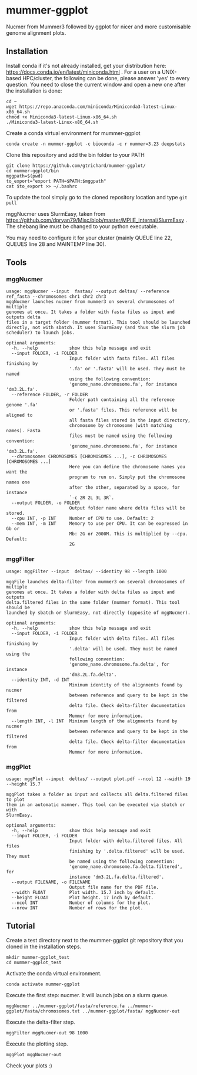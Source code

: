 # mummer-ggplot
Nucmer from Mummer3 followed by ggplot for nicer and more customisable genome alignment plots.

## Installation

Install conda if it's not already installed, get your distribution here: https://docs.conda.io/en/latest/miniconda.html . For a user on a UNIX-based HPC/cluster, the following can be done, please answer 'yes' to every question. You need to close the current window and open a new one after the installation is done:

```
cd ~
wget https://repo.anaconda.com/miniconda/Miniconda3-latest-Linux-x86_64.sh
chmod +x Miniconda3-latest-Linux-x86_64.sh
./Miniconda3-latest-Linux-x86_64.sh
```

Create a conda virtual environment for mummer-ggplot

```
conda create -n mummer-ggplot -c bioconda -c r mummer=3.23 deepstats
```

Clone this repository and add the bin folder to your PATH

```
git clone https://github.com/gtrichard/mummer-ggplot/
cd mummer-ggplot/bin
mggpath=$(pwd)
to_export="export PATH=$PATH:$mggpath"
cat $to_export >> ~/.bashrc
```

To update the tool simply go to the cloned repository location and type `git pull`

mggNucmer uses SlurmEasy, taken from https://github.com/dpryan79/Misc/blob/master/MPIIE_internal/SlurmEasy . The shebang line must be changed to your python executable.

You may need to configure it for your cluster (mainly QUEUE line 22, QUEUES line 28 and MAINTEMP line 30).

## Tools

### mggNucmer

```
usage: mggNucmer --input  fastas/ --output deltas/ --reference ref_fasta --chromosomes chr1 chr2 chr3
mggNucmer launches nucmer from mummer3 on several chromosomes of multiple
genomes at once. It takes a folder with fasta files as input and outputs delta
files in a target folder (mummer format). This tool should be launched
directly, not with sbatch. It uses SlurmEasy (and thus the slurm job
scheduler) to launch jobs.

optional arguments:
  -h, --help            show this help message and exit
  --input FOLDER, -i FOLDER
                        Input folder with fasta files. All files finishing by
                        '.fa' or '.fasta' will be used. They must be named
                        using the following convention:
                        'genome_name.chromosome.fa', for instance 'dm3.2L.fa'.
  --reference FOLDER, -r FOLDER
                        Folder path containing all the reference genome '.fa'
                        or '.fasta' files. This reference will be aligned to
                        all fasta files stored in the input directory,
                        chromosome by chromosome (with matching names). Fasta
                        files must be named using the following convention:
                        'genome_name.chromosome.fa', for instance 'dm3.2L.fa'.
  --chromosomes CHROMOSOMES [CHROMOSOMES ...], -c CHROMOSOMES [CHROMOSOMES ...]
                        Here you can define the chromosome names you want the
                        program to run on. Simply put the chromosome names one
                        after the other, separated by a space, for instance
                        `-c 2R 2L 3L 3R`.
  --output FOLDER, -o FOLDER
                        Output folder name where delta files will be stored.
  --cpu INT, -p INT     Number of CPU to use. Default: 2
  --mem INT, -m INT     Memory to use per CPU. It can be expressed in Gb or
                        Mb: 2G or 2000M. This is multiplied by --cpu. Default:
                        2G

```


### mggFilter

```
usage: mggFilter --input  deltas/ --identity 98 --length 1000

mggFile launches delta-filter from mummer3 on several chromosomes of multiple
genomes at once. It takes a folder with delta files as input and outputs
delta.filtered files in the same folder (mummer format). This tool should be
launched by sbatch or SlurmEasy, not directly (opposite of mggNucmer).

optional arguments:
  -h, --help            show this help message and exit
  --input FOLDER, -i FOLDER
                        Input folder with delta files. All files finishing by
                        '.delta' will be used. They must be named using the
                        following convention:
                        'genome_name.chromosome.fa.delta', for instance
                        'dm3.2L.fa.delta'.
  --identity INT, -d INT
                        Minimum identity of the alignments found by nucmer
                        between reference and query to be kept in the filtered
                        delta file. Check delta-filter documentation from
                        Mummer for more information.
  --length INT, -l INT  Minimum length of the alignments found by nucmer
                        between reference and query to be kept in the filtered
                        delta file. Check delta-filter documentation from
                        Mummer for more information.
```

### mggPlot

```
usage: mggPlot --input  deltas/ --output plot.pdf --ncol 12 --width 19 --height 15.7

mggPlot takes a folder as input and collects all delta.filtered files to plot
them in an automatic manner. This tool can be executed via sbatch or with
SlurmEasy.

optional arguments:
  -h, --help            show this help message and exit
  --input FOLDER, -i FOLDER
                        Input folder with delta.filtered files. All files
                        finishing by '.delta.filtered' will be used. They must
                        be named using the following convention:
                        'genome_name.chromosome.fa.delta.filtered', for
                        instance 'dm3.2L.fa.delta.filtered'.
  --output FILENAME, -o FILENAME
                        Output file name for the PDF file.
  --width FLOAT         Plot width. 15.7 inch by default.
  --height FLOAT        Plot height. 17 inch by default.
  --ncol INT            Number of columns for the plot.
  --nrow INT            Number of rows for the plot.
```


## Tutorial

Create a test directory next to the mummer-ggplot git repository that you cloned in the installation steps.

```
mkdir mummer-ggplot_test
cd mummer-ggplot_test
```

Activate the conda virtual environment.

```
conda activate mummer-ggplot
```

Execute the first step: nucmer. It will launch jobs on a slurm queue.

```
mggNucmer ../mummer-ggplot/fasta/reference.fa ../mummer-ggplot/fasta/chromosomes.txt ../mummer-ggplot/fasta/ mggNucmer-out
```

Execute the delta-filter step.

```
mggFilter mggNucmer-out 98 1000
```

Execute the plotting step.

```
mggPlot mggNucmer-out
```

Check your plots :)
